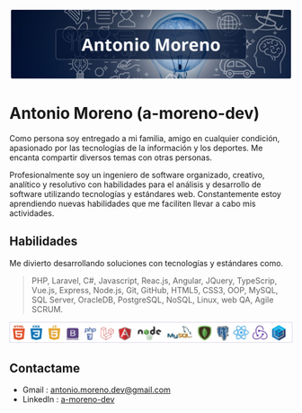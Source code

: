 ![Banner de las ideas!](/assets/img/banner.png "Ideas para vivir")
# Antonio Moreno (a-moreno-dev)

Como persona soy entregado a mi familia, amigo en cualquier condición, apasionado por las tecnologías de la información y  los deportes. Me encanta compartir diversos temas con otras personas.

Profesionalmente soy un ingeniero de software organizado, creativo, analítico y resolutivo con habilidades para el análisis y desarrollo de software utilizando tecnologías y estándares web. Constantemente estoy aprendiendo nuevas habilidades que me faciliten llevar a cabo mis actividades.

## Habilidades
Me divierto desarrollando soluciones con tecnologías y estándares como.
>PHP, Laravel, C#, Javascript, Reac.js, Angular, JQuery, TypeScrip, Vue.js, 
Express, Node.js, Git, GitHub, HTML5, CSS3, OOP, MySQL, SQL Server, OracleDB, PostgreSQL, NoSQL, Linux, web QA, Agile SCRUM.

![Web develop technologies!](/assets/img/technologies.jpg "Web develop technologies")

## Contactame
- Gmail : <antonio.moreno.dev@gmail.com>
- LinkedIn : [a-moreno-dev](https://www.linkedin.com/in/a-moreno-dev/)

